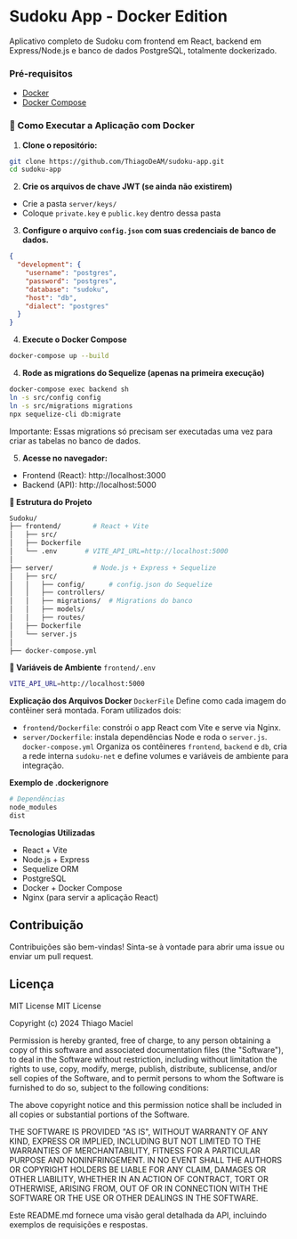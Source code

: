 # Sudoku App - Docker Edition

Aplicativo completo de Sudoku com frontend em React, backend em Express/Node.js e banco de dados PostgreSQL, totalmente dockerizado.
 
### Pré-requisitos
- [Docker](https://www.docker.com/products/docker-desktop)
- [Docker Compose](https://docs.docker.com/compose/)

### :whale: Como Executar a Aplicação com Docker

1. **Clone o repositório:**
```bash
git clone https://github.com/ThiagoDeAM/sudoku-app.git
cd sudoku-app
```

2. **Crie os arquivos de chave JWT (se ainda não existirem)**
- Crie a pasta `server/keys/`
- Coloque `private.key` e `public.key` dentro dessa pasta

3. **Configure o arquivo `config.json` com suas credenciais de banco de dados.**
```json
{
  "development": {
    "username": "postgres",
    "password": "postgres",
    "database": "sudoku",
    "host": "db",
    "dialect": "postgres"
  }
}
```

4. **Execute o Docker Compose**
```bash
docker-compose up --build
```

4. **Rode as migrations do Sequelize (apenas na primeira execução)**
```bash
docker-compose exec backend sh
ln -s src/config config
ln -s src/migrations migrations
npx sequelize-cli db:migrate
```

Importante: Essas migrations só precisam ser executadas uma vez para criar as tabelas no banco de dados.

5. **Acesse no navegador:**
- Frontend (React): http://localhost:3000
- Backend (API): http://localhost:5000

**:file_folder: Estrutura do Projeto**
```bash
Sudoku/
├── frontend/        # React + Vite
│   ├── src/
│   ├── Dockerfile
│   └── .env       # VITE_API_URL=http://localhost:5000
│
├── server/          # Node.js + Express + Sequelize
│   ├── src/
│   │   ├── config/      # config.json do Sequelize
│   │   ├── controllers/
│   │   ├── migrations/  # Migrations do banco
│   │   ├── models/
│   │   ├── routes/
│   ├── Dockerfile
│   └── server.js
│
├── docker-compose.yml
```

**:hammer: Variáveis de Ambiente**
`frontend/.env`
```bash
VITE_API_URL=http://localhost:5000
```

**Explicação dos Arquivos Docker**
`DockerFile`
Define como cada imagem do contêiner será montada. Foram utilizados dois:
- `frontend/Dockerfile`: constrói o app React com Vite e serve via Nginx.
- `server/Dockerfile`: instala dependências Node e roda o `server.js`.
`docker-compose.yml`
Organiza os contêineres `frontend`, `backend` e `db`, cria a rede interna `sudoku-net` e define volumes e variáveis de ambiente para integração.

**Exemplo de .dockerignore**
```bash
# Dependências
node_modules
dist
```

**Tecnologias Utilizadas**
- React + Vite
- Node.js + Express
- Sequelize ORM
- PostgreSQL
- Docker + Docker Compose
- Nginx (para servir a aplicação React)


## Contribuição
Contribuições são bem-vindas! Sinta-se à vontade para abrir uma issue ou enviar um pull request.

## Licença
MIT License
MIT License

Copyright (c) 2024 Thiago Maciel

Permission is hereby granted, free of charge, to any person obtaining a copy
of this software and associated documentation files (the "Software"), to deal
in the Software without restriction, including without limitation the rights
to use, copy, modify, merge, publish, distribute, sublicense, and/or sell
copies of the Software, and to permit persons to whom the Software is
furnished to do so, subject to the following conditions:

The above copyright notice and this permission notice shall be included in all
copies or substantial portions of the Software.

THE SOFTWARE IS PROVIDED "AS IS", WITHOUT WARRANTY OF ANY KIND, EXPRESS OR
IMPLIED, INCLUDING BUT NOT LIMITED TO THE WARRANTIES OF MERCHANTABILITY,
FITNESS FOR A PARTICULAR PURPOSE AND NONINFRINGEMENT. IN NO EVENT SHALL THE
AUTHORS OR COPYRIGHT HOLDERS BE LIABLE FOR ANY CLAIM, DAMAGES OR OTHER
LIABILITY, WHETHER IN AN ACTION OF CONTRACT, TORT OR OTHERWISE, ARISING FROM,
OUT OF OR IN CONNECTION WITH THE SOFTWARE OR THE USE OR OTHER DEALINGS IN THE
SOFTWARE.

Este README.md fornece uma visão geral detalhada da API, incluindo exemplos de requisições e respostas.
